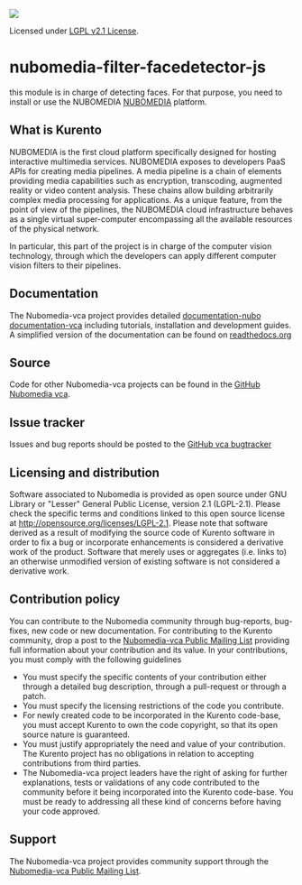 [![][NuboMediaImage]][Nubomedia-vca]

Licensed under [LGPL v2.1 License].

nubomedia-filter-facedetector-js
===============
this module is in charge of detecting faces. For that purpose, you need to install or use the NUBOMEDIA [NUBOMEDIA] platform.

What is Kurento
---------------

NUBOMEDIA is the first cloud platform specifically designed for hosting interactive multimedia services. 
NUBOMEDIA exposes to developers PaaS APIs for creating media pipelines. A media pipeline is a chain of 
elements providing media capabilities such as encryption, transcoding, augmented reality or video content 
analysis. These chains allow building arbitrarily complex media processing for applications. As a unique 
feature, from the point of view of the pipelines, the NUBOMEDIA cloud infrastructure behaves as a single
 virtual super-computer encompassing all the available resources of the physical network.

In particular, this part of the project is in charge of the computer vision technology, through which the
 developers can apply different computer vision filters to their pipelines.

Documentation
-------------

The Nubomedia-vca project provides detailed [documentation-nubo] [documentation-vca] including tutorials,
installation and development guides. A simplified version of the documentation can be found on 
[readthedocs.org]

Source
------

Code for other Nubomedia-vca  projects can be found in the [GitHub Nubomedia vca].

Issue tracker
-------------

Issues and bug reports should be posted to the [GitHub vca bugtracker]

Licensing and distribution
--------------------------

Software associated to Nubomedia is provided as open source under GNU Library or
"Lesser" General Public License, version 2.1 (LGPL-2.1). Please check the
specific terms and conditions linked to this open source license at
http://opensource.org/licenses/LGPL-2.1. Please note that software derived as a
result of modifying the source code of Kurento software in order to fix a bug
or incorporate enhancements is considered a derivative work of the product.
Software that merely uses or aggregates (i.e. links to) an otherwise unmodified
version of existing software is not considered a derivative work.

Contribution policy
-------------------

You can contribute to the Nubomedia community through bug-reports, bug-fixes, new
code or new documentation. For contributing to the Kurento community, drop a
post to the [Nubomedia-vca Public Mailing List] providing full information about your
contribution and its value. In your contributions, you must comply with the
following guidelines

* You must specify the specific contents of your contribution either through a
  detailed bug description, through a pull-request or through a patch.
* You must specify the licensing restrictions of the code you contribute.
* For newly created code to be incorporated in the Kurento code-base, you must
  accept Kurento to own the code copyright, so that its open source nature is
  guaranteed.
* You must justify appropriately the need and value of your contribution. The
  Kurento project has no obligations in relation to accepting contributions
  from third parties.
* The Nubomedia-vca project leaders have the right of asking for further
  explanations, tests or validations of any code contributed to the community
  before it being incorporated into the Kurento code-base. You must be ready to
  addressing all these kind of concerns before having your code approved.

Support
-------

The Nubomedia-vca project provides community support through the  [Nubomedia-vca Public
Mailing List].

[documentation-nubo]: http://www.nubomedia.eu
[documentation-vca]: http://nubomedia-vca.readthedocs.org/en/latest/
[Nubomedia-vca]: http://nubomedia-vca.readthedocs.org/en/latest/
[GitHub vca bugtracker]: https://github.com/VTOOLS-FOSS/NUBOMEDIA-VCA/issues
[Nubomedia-vca Public Mailing list]: https://groups.google.com/d/forum/nubomedia-vca
[NuboMediaImage]: http://www.nubomedia.eu/sites/default/files/Logo-WWW_0_0.png
[LGPL v2.1 License]: http://www.gnu.org/licenses/lgpl-2.1.html
[NUBOMEDIA]: http://www.nubomedia.eu
[readthedocs.org]: http://nubomedia-vca.readthedocs.org/en/latest/
[NUBOMEDIA]: www.nubomedia.eu
[GitHub Nubomedia vca]: https://github.com/VTOOLS-FOSS/NUBOMEDIA-VCA/
